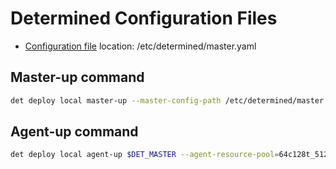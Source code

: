 # Determined Configuration Files

- [Configuration file](../system-configurations/etc/determined/master.yaml) location: /etc/determined/master.yaml

## Master-up command

```bash
det deploy local master-up --master-config-path /etc/determined/master.yaml
```

## Agent-up command

```bash
det deploy local agent-up $DET_MASTER --agent-resource-pool=64c128t_512_3090
```
